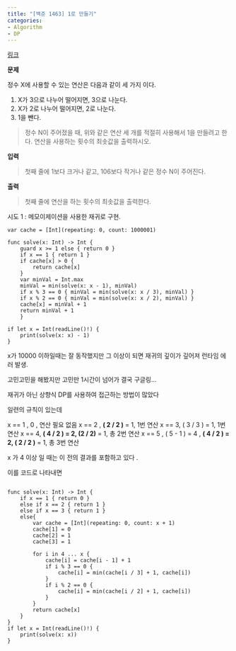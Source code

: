 ```yaml
---
title: "[백준 1463] 1로 만들기"
categories:
- Algorithm
- DP
---
```


[링크](http://https://www.acmicpc.net/problem/1463)

**문제**

정수 X에 사용할 수 있는 연산은 다음과 같이 세 가지 이다.
1. X가 3으로 나누어 떨어지면, 3으로 나눈다.
1. X가 2로 나누어 떨어지면, 2로 나눈다.
1. 1을 뺀다.
> 정수 N이 주어졌을 때, 위와 같은 연산 세 개를 적절히 사용해서 1을 만들려고 한다. 연산을 사용하는 횟수의 최솟값을 출력하시오.

**입력**
> 첫째 줄에 1보다 크거나 같고, 106보다 작거나 같은 정수 N이 주어진다.

**출력**
> 첫째 줄에 연산을 하는 횟수의 최솟값을 출력한다.


시도 1 : 
메모이제이션을 사용한 재귀로 구현.

```
var cache = [Int](repeating: 0, count: 1000001)

func solve(x: Int) -> Int {
	guard x >= 1 else { return 0 }
	if x == 1 { return 1 }
	if cache[x] > 0 {
		return cache[x]
	}
	var minVal = Int.max
	minVal = min(solve(x: x - 1), minVal)
	if x % 3 == 0 { minVal = min(solve(x: x / 3), minVal) } 
	if x % 2 == 0 { minVal = min(solve(x: x / 2), minVal) }
	cache[x] = minVal + 1
	return minVal + 1
	}

if let x = Int(readLine()!) {
	print(solve(x: x) - 1)
}
```

x가 10000 이하일때는 잘 동작했지만
그 이상이 되면 재귀의 깊이가 깊어져 런타임 에러 발생.

고민고민을 해봤지만 고민만 1시간이 넘어가 결국 구글링...

재귀가 아닌 상향식 DP를 사용하여 접근하는 방법이 많았다

일련의 규칙이 있는데 

x == 1 ,  0  , 연산 필요 없음
x == 2 , **( 2 / 2 )** = 1, 1번 연산
x == 3,  ( 3 / 3 ) = 1, 1번 연산
x == 4,  **( 4 / 2 ) = 2, (2 / 2)** = 1, 총 2번 연산
x == 5 , ( 5 - 1 ) =  4 , **( 4 / 2 ) = 2, ( 2 / 2 )** = 1, 총 3번 연산

x 가 4 이상 일 때는 이 전의 결과를 포함하고 있다 .

이를 코드로 나타내면 

```

func solve(x: Int) -> Int {
    if x == 1 { return 0 }
    else if x == 2 { return 1 }
    else if x == 3 { return 1 }
    else{
        var cache = [Int](repeating: 0, count: x + 1)
        cache[1] = 0
        cache[2] = 1
        cache[3] = 1
        
        for i in 4 ... x {
            cache[i] = cache[i - 1] + 1
            if i % 3 == 0 {
                cache[i] = min(cache[i / 3] + 1, cache[i])
            }
            if i % 2 == 0 {
                cache[i] = min(cache[i / 2] + 1, cache[i])
            }
        }
        return cache[x]
    }
}
if let x = Int(readLine()!) {
    print(solve(x: x))
}
```
